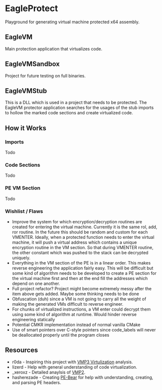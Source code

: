 # EagleProtect

Playground for generating virtual machine protected x64 assembly.

## EagleVM

Main protection application that virtualizes code.

## EagleVMSandbox

Project for future testing on full binaries.

## EagleVMStub

This is a DLL which is used in a project that needs to be protected. The EagleVM protector application searches for the usages of the stub imports to hollow the marked code sections and create virtualized code.

## How it Works

### Imports

Todo

### Code Sections

Todo

### PE VM Section

Todo

### Wishlist / Flaws

- Improve the system for which encryption/decryption routines are created for entering the virtual machine. Currently it is the same rol, add, ror routine. In the future this should be random and custom for each VMENTER. Ideally, when a protected function needs to enter the virtual machine, it will push a virtual address which contains a unique encryption routine in the VM section. So that during VMENTER routine, the other constant which was pushed to the stack can be decrypted uniquely.
- Everything in the VM section of the PE is in a linear order. This makes reverse engineering the application fairly easy. This will be difficult but some kind of algorithm needs to be developed to create a PE section for the virtual machine first and then at the end fill the addresses which depend on one another.
- Full project refactor? Project might become extremely messy after the item above gets added. Maybe some thinking needs to be done
- Obfuscation (duh) since a VM is not going to carry all the weight of making the generated VMs difficult to reverse engineer.
- For chunks of virtualized instructions, a VM enter could decrypt them using some kind of algorithm at runtime. Would hinder reverse engineering statically
- Potential CMKR implementation instead of normal vanilla CMake
- Use of smart pointers over C-style pointers since code_labels will never be deallocated properly until the program closes

## Resources

- r0da - Inspiring this project with [VMP3 Virtulization](https://whereisr0da.github.io/blog/posts/2021-02-16-vmp-3/) analysis.
- Iizerd - Help with general understanding of code virtualization.
- \_xeroxz - Detailed anaylsis of [VMP2](https://back.engineering/17/05/2021/).
- hasherezade - Creating [PE-Bear](https://github.com/hasherezade/pe-bear-releases) for help with understanding, creating, and parsing PE headers.
